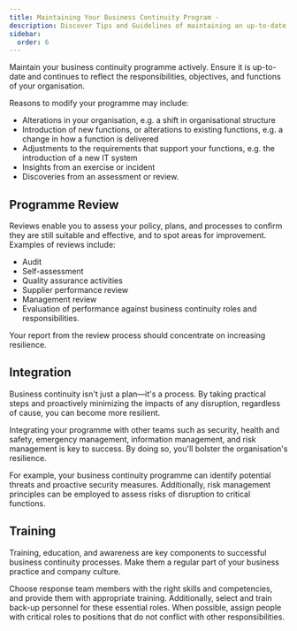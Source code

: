 ```yaml
---
title: Maintaining Your Business Continuity Program - 
description: Discover Tips and Guidelines of maintaining an up-to-date business continuity program
sidebar:
  order: 6
---
```



Maintain your business continuity programme actively. Ensure it is up-to-date and continues to reflect the responsibilities, objectives, and functions of your organisation.

Reasons to modify your programme may include:

- Alterations in your organisation, e.g. a shift in organisational structure
- Introduction of new functions, or alterations to existing functions, e.g. a change in how a function is delivered
- Adjustments to the requirements that support your functions, e.g. the introduction of a new IT system
- Insights from an exercise or incident
- Discoveries from an assessment or review.

## Programme Review

Reviews enable you to assess your policy, plans, and processes to confirm they are still suitable and effective, and to spot areas for improvement. Examples of reviews include:

- Audit
- Self-assessment
- Quality assurance activities
- Supplier performance review
- Management review
- Evaluation of performance against business continuity roles and responsibilities.

Your report from the review process should concentrate on increasing resilience.

## Integration

Business continuity isn't just a plan—it's a process. By taking practical steps and proactively minimizing the impacts of any disruption, regardless of cause, you can become more resilient.

Integrating your programme with other teams such as security, health and safety, emergency management, information management, and risk management is key to success. By doing so, you'll bolster the organisation's resilience.

For example, your business continuity programme can identify potential threats and proactive security measures. Additionally, risk management principles can be employed to assess risks of disruption to critical functions.

## Training

Training, education, and awareness are key components to successful business continuity processes. Make them a regular part of your business practice and company culture.

Choose response team members with the right skills and competencies, and provide them with appropriate training. Additionally, select and train back-up personnel for these essential roles. When possible, assign people with critical roles to positions that do not conflict with other responsibilities.
